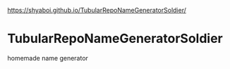 https://shyaboi.github.io/TubularRepoNameGeneratorSoldier/

# TubularRepoNameGeneratorSoldier
homemade name generator
